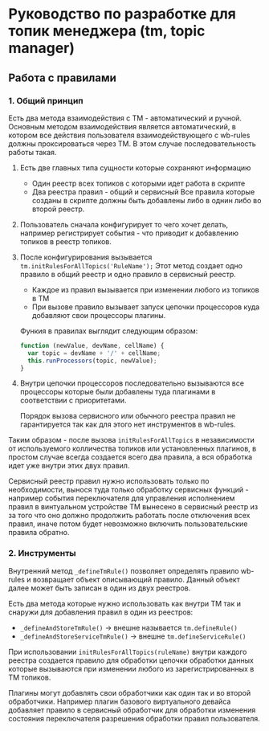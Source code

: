 # Руководство по разработке для топик менеджера (tm, topic manager)

## Работа с правилами

### 1. Общий принцип

Есть два метода взаимодействия с TM - автоматический и ручной.
Основным методом взаимодействия является автоматический, в котором
все действия пользователя взаимодействующего с wb-rules должны
проксироваться через TM. В этом случае последовательность работы такая.

1. Есть две главных типа сущности которые сохраняют информацию
   - Один реестр всех топиков с которыми идет работа в скрипте
   - Два реестра правил - общий и сервисный
     Все правила которые созданы в скрипте должны быть добавлены либо в однин
     либо во второй реестр.
2. Пользователь сначала конфигурирует то чего хочет делать, например
   регистрирует события - что приводит к добавлению топиков в реестр топиков.
3. После конфигурирования вызывается `tm.initRulesForAllTopics('RuleName');`
   Этот метод создает одно правило в общий реестр и одно правило
   в сервисный реестр.
   - Каждое из правил вызывается при изменении любого из топиков в TM
   - При вызове правило вызывает запуск цепочки процессоров куда добавляют
     свои процессоры плагины.

   Функия в правилах выглядит следующим образом:

   ```javascript
   function (newValue, devName, cellName) {
     var topic = devName + '/' + cellName;
     this.runProcessors(topic, newValue);
   }
   ```

4. Внутри цепочки процессоров последовательно вызываются все процессоры
   которые были добавлены туда плагинами в соответствии с приоритетами.

   Порядок вызова сервисного или обычного реестра правил не гарантируется
   так как для этого нет инструментов в wb-rules.

Таким образом - после вызова `initRulesForAllTopics` в независимости от
используемого колличества топиков или установленных плагинов, в простом
случае всегда создается всего два правила, а вся обработка идет уже внутри
этих двух правил.

Сервисный реестр правил нужно использовать только по необходимости,
вынося туда только обработку сервисных функций - например события
переключателя для управления исполнением правил в винтуальном
устройстве TM вынесено в сервисный реестр из за того что оно должно
продолжить работать после отключения всех правил, иначе потом будет
невозможно включить пользовательские правила обратно.

### 2. Инструменты

Внутренний метод `_defineTmRule()` позволяет определять правило wb-rules
и возвращает объект описывающий правило. Данный объект далее может быть
записан в один из двух реестров.

Есть два метода которые нужно использовать как внутри TM так и снаружи для
добавления правил в один из реестров:

- `_defineAndStoreTmRule()` -> внешне называется `tm.defineRule()`
- `_defineAndStoreServiceTmRule()` -> внешне `tm.defineServiceRule()`

При использовании `initRulesForAllTopics(ruleName)` внутри каждого реестра
создается правило для обработки цепочки обработки данных которые вызываются
при изменении любого из зарегистрированных в TM топиков.

Плагины могут добавлять свои обработчики как один так и во второй
обработчики. Например плагин базового виртуального девайса добавляет
правило в сервисный обработчик для обработки изменения состояния
переключателя разрешения обработки правил пользователя.
